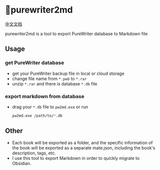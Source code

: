 # 📃purewriter2md

[中文文档](./README_cn.md)

purewriter2md is a tool to export PureWriter database to Markdown file

## Usage

### get PureWriter database

- get your PureWriter backup file in local or cloud storage
- change file name from `*.pwb` to `*.rar`
- unzip `*.rar` and there is database `*.db` file

### export markdown from database

- drag your `*.db` file to `pw2md.exe` or run
    ```bash
    pw2md.exe /path/to/*.db 
    ```

## Other

- Each book will be exported as a folder, and the specific information of the book will be exported as a separate
  mate.json, including the book's description, tags, etc.
- I use this tool to export Markdown in order to quickly migrate to Obsidian.
